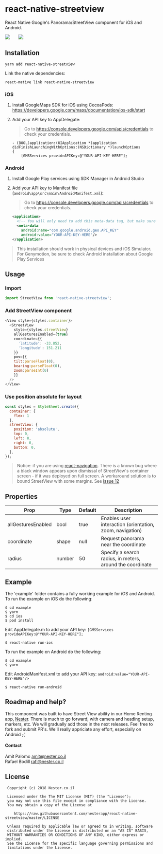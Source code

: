 
# react-native-streetview

React Native Google's Panorama/StreetView component for iOS and Android.

![](http://i.imgur.com/PTFla6o.png)&emsp;&emsp;![](http://i.imgur.com/O3uzwrC.png)

## Installation

```
yarn add react-native-streetview
```

Link the native dependencies:

```
react-native link react-native-streetview
```

### iOS

1. Install GoogleMaps SDK for iOS using CocoaPods:
		https://developers.google.com/maps/documentation/ios-sdk/start

2. Add your API key to AppDelegate:
    > Go to https://console.developers.google.com/apis/credentials to check your credentials.

	```
	- (BOOL)application:(UIApplication *)application didFinishLaunchingWithOptions:(NSDictionary *)launchOptions
	{
		[GMSServices provideAPIKey:@"YOUR-API-KEY-HERE"];
	```

### Android
1. Install Google Play services using SDK Manager in Android Studio

2. Add your API key to Manifest file (`android\app\src\main\AndroidManifest.xml`):
    > Go to https://console.developers.google.com/apis/credentials to check your credentials.

   ```xml
   <application>
     <!-- You will only need to add this meta-data tag, but make sure it's a child of application -->
     <meta-data
       android:name="com.google.android.geo.API_KEY"
       android:value="YOUR-API-KEY-HERE"/>
   </application>
   ```

>This installation should work in physical devices and iOS Simulator. For Genymotion, be sure to check Android installation about Google Play Services

## Usage

### Import
```javascript
import StreetView from 'react-native-streetview';
```

### Add StreetView component
```javascript
<View style={styles.container}>
  <StreetView
    style={styles.streetView}
    allGesturesEnabled={true}
    coordinate={{
      'latitude': -33.852,
      'longitude': 151.211
    }}
    pov={{
	tilt:parseFloat(0),
	bearing:parseFloat(0),
	zoom:parseInt(0)
    }}
  />
</View>
```

### Use position absolute for layout
```javascript
const styles = StyleSheet.create({
  container: {
    flex: 1
  },
  streetView: {
    position: 'absolute',
    top: 0,
    left: 0,
    right: 0,
    bottom: 0,
  },
});
```
> Notice: if you are using [react-navigation](https://github.com/react-navigation/react-navigation). There is a known bug where a black window appears upon dismissal
of StreetView's container screen - if it was deployed on full screen.
A workaround solution is to bound StreetView with some margins.
See [issue 12](https://github.com/nesterapp/react-native-streetview/issues/12)

## Properties
Prop                  | Type     | Default              | Description
--------------------- | -------- | -------------------- | -----------
allGesturesEnabled    | bool     | true               | Enables user interaction (orientation, zoom, navigation)
coordinate            | shape | null                     |  Request panorama near the coordinate
radius                | number   | 50                     |  Specify a search radius, in meters, around the coordinate

## Example

The 'example' folder contains a fully working example for iOS and Android.  
To run the example on iOS do the following:  

```
$ cd example
$ yarn
$ cd ios
$ pod install
```

Edit AppDelegate.m to add your API key:
`[GMSServices provideAPIKey:@"YOUR-API-KEY-HERE"];`

```
$ react-native run-ios
```

To run the example on Android do the following:

```
$ cd example
$ yarn
```

Edit AndroidManifest.xml to add your API key:
`android:value="YOUR-API-KEY-HERE"/>`

```
$ react-native run-android
```

## Roadmap and help?
This component was built to have Street View ability in our Home Renting app, [Nester](http://nester.co.il).
There is much to go forward, with camera and heading setup, markers, etc. We will gradually add those in the next releases.
Feel free to fork and submit PR's. We'll really appriciate any effort, especially on Android ;(  

#### Contact
Amit Palomo <amit@nester.co.il>  
Rafael Bodill <rafi@nester.co.il>  

License
--------

     Copyright (c) 2018 Nester.co.il

     Licensed under the The MIT License (MIT) (the "License");
     you may not use this file except in compliance with the License.
     You may obtain a copy of the License at

        https://raw.githubusercontent.com/nesterapp/react-native-streetview/master/LICENSE

     Unless required by applicable law or agreed to in writing, software
     distributed under the License is distributed on an "AS IS" BASIS,
     WITHOUT WARRANTIES OR CONDITIONS OF ANY KIND, either express or implied.
     See the License for the specific language governing permissions and
     limitations under the License.
